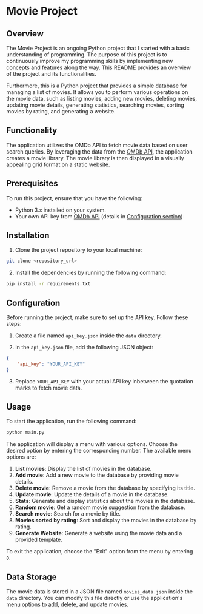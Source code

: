 # Movie Project

## Overview

The Movie Project is an ongoing Python project that I started with a basic understanding of programming. The purpose of
this project is to continuously improve my programming skills by implementing new concepts and features along the way.
This README provides an overview of the project and its functionalities.

Furthermore, this is a Python project that provides a simple database for managing a list of movies. It allows you to
perform various operations on the movie data, such as listing movies, adding new movies, deleting movies, updating movie
details, generating statistics, searching movies, sorting movies by rating, and generating a website.

## Functionality

The application utilizes the OMDb API to fetch movie data based on user search queries. By leveraging the data from
the [OMDb API](http://www.omdbapi.com/), the application creates a movie library. The movie library is then displayed in
a visually appealing grid format on a static website.

## Prerequisites

To run this project, ensure that you have the following:

- Python 3.x installed on your system.
- Your own API key from [OMDb API](http://www.omdbapi.com/) (details in [Configuration section](#configuration))

## Installation

1. Clone the project repository to your local machine:

```bash
git clone <repository_url>
```

2. Install the dependencies by running the following command:

```bash
pip install -r requirements.txt
```

<a name="configuration"></a>

## Configuration

Before running the project, make sure to set up the API key. Follow these steps:

1. Create a file named `api_key.json` inside the `data` directory.

2. In the `api_key.json` file, add the following JSON object:

```json
{
    "api_key": "YOUR_API_KEY"
}
```

3. Replace `YOUR_API_KEY` with your actual API key inbetween the quotation marks to fetch movie data.

## Usage

To start the application, run the following command:

```bash
python main.py
```

The application will display a menu with various options. Choose the desired option by entering the corresponding
number. The available menu options are:

1. **List movies**: Display the list of movies in the database.
2. **Add movie**: Add a new movie to the database by providing movie details.
3. **Delete movie**: Remove a movie from the database by specifying its title.
4. **Update movie**: Update the details of a movie in the database.
5. **Stats**: Generate and display statistics about the movies in the database.
6. **Random movie**: Get a random movie suggestion from the database.
7. **Search movie**: Search for a movie by title.
8. **Movies sorted by rating**: Sort and display the movies in the database by rating.
9. **Generate Website**: Generate a website using the movie data and a provided template.

To exit the application, choose the "Exit" option from the menu by entering `0`.

## Data Storage

The movie data is stored in a JSON file named `movies_data.json` inside the `data` directory. You can modify this file
directly or use the application's menu options to add, delete, and update movies.